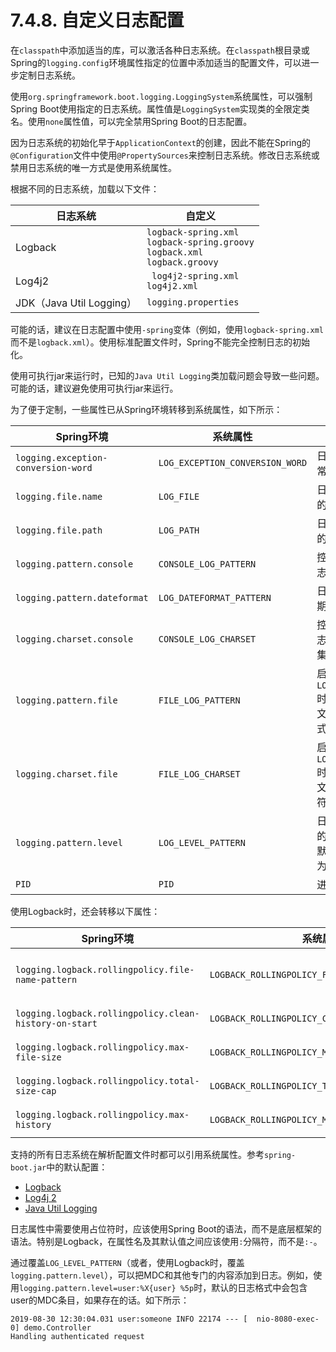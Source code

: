# 7.4.8. 自定义日志配置

在`classpath`中添加适当的库，可以激活各种日志系统。在`classpath`根目录或Spring的`logging.config`环境属性指定的位置中添加适当的配置文件，可以进一步定制日志系统。

使用`org.springframework.boot.logging.LoggingSystem`系统属性，可以强制Spring Boot使用指定的日志系统。属性值是`LoggingSystem`实现类的全限定类名。使用`none`属性值，可以完全禁用Spring Boot的日志配置。

<univ-note type="note">

因为日志系统的初始化早于`ApplicationContext`的创建，因此不能在Spring的`@Configuration`文件中使用`@PropertySources`来控制日志系统。修改日志系统或禁用日志系统的唯一方式是使用系统属性。

</univ-note>

根据不同的日志系统，加载以下文件：

| 日志系统                   | 自定义                                                                                  |
|------------------------|--------------------------------------------------------------------------------------|
| Logback                | `logback-spring.xml`<br>`logback-spring.groovy`<br>`logback.xml`<br>`logback.groovy` |
| Log4j2                 | ` log4j2-spring.xml`<br>`log4j2.xml`                                                 |
| JDK（Java Util Logging） | `logging.properties`                                                                 |

<univ-note type="note">

可能的话，建议在日志配置中使用`-spring`变体（例如，使用`logback-spring.xml`而不是`logback.xml`）。使用标准配置文件时，Spring不能完全控制日志的初始化。

</univ-note>

<univ-note type="warn">

使用可执行jar来运行时，已知的`Java Util Logging`类加载问题会导致一些问题。可能的话，建议避免使用可执行jar来运行。

</univ-note>

为了便于定制，一些属性已从Spring环境转移到系统属性，如下所示：

| Spring环境                            | 系统属性                            | 说明                     |
|-------------------------------------|---------------------------------|------------------------|
| `logging.exception-conversion-word` | `LOG_EXCEPTION_CONVERSION_WORD` | 日志的异常转换词               |
| `logging.file.name`                 | `LOG_FILE`                      | 日志文件的名称                |
| `logging.file.path`                 | `LOG_PATH`                      | 日志文件的目录                |
| `logging.pattern.console`           | `CONSOLE_LOG_PATTERN`           | 控制台日志的模式               |
| `logging.pattern.dateformat`        | `LOG_DATEFORMAT_PATTERN`        | 日志的日期格式                |
| `logging.charset.console`           | `CONSOLE_LOG_CHARSET`           | 控制台日志的字符集              |
| `logging.pattern.file`              | `FILE_LOG_PATTERN`              | 启用`LOG_FILE`时，日志文件的模式  |
| `logging.charset.file`              | `FILE_LOG_CHARSET`              | 启用`LOG_FILE`时，日志文件的字符集 |
| `logging.pattern.level`             | `LOG_LEVEL_PATTERN`             | 日志级别的格式，默认为`%5p`       |
| `PID`                               | `PID`                           | 进程ID                   |

使用Logback时，还会转移以下属性：

| Spring环境                                               | 系统属性                                           | 说明                                                   |
|--------------------------------------------------------|------------------------------------------------|------------------------------------------------------|
| `logging.logback.rollingpolicy.file-name-pattern`      | `LOGBACK_ROLLINGPOLICY_FILE_NAME_PATTERN`      | 用于创建日志归档的文件名模式，默认为`${LOG_FILE}.%d{yyyy-MM-dd}.%i.gz` |
| `logging.logback.rollingpolicy.clean-history-on-start` | `LOGBACK_ROLLINGPOLICY_CLEAN_HISTORY_ON_START` | 应用程序启动时是否清理日志归档                                      |
| `logging.logback.rollingpolicy.max-file-size`          | `LOGBACK_ROLLINGPOLICY_MAX_FILE_SIZE`          | 日志文件归档前的最大大小                                         |
| `logging.logback.rollingpolicy.total-size-cap`         | `LOGBACK_ROLLINGPOLICY_TOTAL_SIZE_CAP`         | 日志归档删除前的最大大小                                         |
| `logging.logback.rollingpolicy.max-history`            | `LOGBACK_ROLLINGPOLICY_MAX_HISTORY`            | 日志归档保留的最大数量                                          |

支持的所有日志系统在解析配置文件时都可以引用系统属性。参考`spring-boot.jar`中的默认配置：
+ [Logback](https://github.com/spring-projects/spring-boot/tree/v2.7.4/spring-boot-project/spring-boot/src/main/resources/org/springframework/boot/logging/logback/defaults.xml)
+ [Log4j 2](https://github.com/spring-projects/spring-boot/tree/v2.7.4/spring-boot-project/spring-boot/src/main/resources/org/springframework/boot/logging/log4j2/log4j2.xml)
+ [Java Util Logging](https://github.com/spring-projects/spring-boot/tree/v2.7.4/spring-boot-project/spring-boot/src/main/resources/org/springframework/boot/logging/java/logging-file.properties)

<univ-note type="tip">

日志属性中需要使用占位符时，应该使用Spring Boot的语法，而不是底层框架的语法。特别是Logback，在属性名及其默认值之间应该使用`:`分隔符，而不是`:-`。

</univ-note>

<univ-note type="tip">

通过覆盖`LOG_LEVEL_PATTERN`（或者，使用Logback时，覆盖`logging.pattern.level`），可以把MDC和其他专门的内容添加到日志。例如，使用`logging.pattern.level=user:%X{user} %5p`时，默认的日志格式中会包含user的MDC条目，如果存在的话。如下所示：

```shell
2019-08-30 12:30:04.031 user:someone INFO 22174 --- [  nio-8080-exec-0] demo.Controller
Handling authenticated request
```

</univ-note>





































